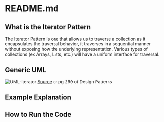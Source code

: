 # README.md

## What is the Iterator Pattern
The Iterator Pattern is one that allows us to traverse a collection as it encapsulates the traversal behavior, it traverses in a sequential manner without exposing how the underlying representation. Various types of collections (ex Arrays, Lists, etc.) will have a uniform interface for traversal.

## Generic UML
![UML-iterator](https://github.com/Hagnap/Design-Patterns-in-TypeScript/assets/60297426/93514faf-c6f8-4676-9578-463ed5e18823)
[Source](https://www.researchgate.net/figure/UML-class-diagram-for-Iterator-pattern_fig22_249885094) or pg 259 of Design Patterns


## Example Explanation

## How to Run the Code
